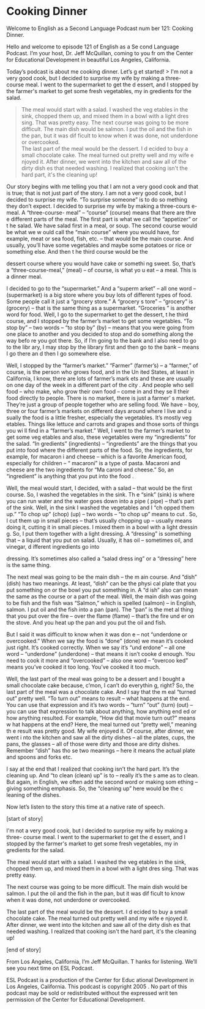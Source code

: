# Cooking Dinner

Welcome to English as a Second Language Podcast num ber 121: Cooking Dinner. 

Hello and welcome to episode 121 of English as a Se cond Language Podcast. I’m your host, Dr. Jeff McQuillan, coming to you fr om the Center for Educational Development in beautiful Los Angeles, California. 

Today’s podcast is about me cooking dinner. Let’s g et started! > I'm not a very good cook, but I decided to surprise  my wife by making a three- course meal. I went to the supermarket to get the d essert, and I stopped by the farmer's market to get some fresh vegetables, my in gredients for the salad.  
> The meal would start with a salad. I washed the veg etables in the sink, chopped them up, and mixed them in a bowl with a light dres sing. That was pretty easy. 
> The next course was going to be more difficult. The  main dish would be salmon. I put the oil and the fish in the pan, but it was dif ficult to know when it was done, not underdone or overcooked.  
> The last part of the meal would be the dessert. I d ecided to buy a small chocolate cake. The meal turned out pretty well and my wife e njoyed it. After dinner, we went into the kitchen and saw all of the dirty dish es that needed washing. I realized that cooking isn't the hard part, it's the  cleaning up!

Our story begins with me telling you that I am not a very good cook and that is true; that is not just part of the story. I am not a very good cook, but I decided to surprise my wife. “To surprise someone” is to do so mething they don’t expect. I decided to surprise my wife by making a three-cours e-meal. A “three-course- meal” – “course” (course) means that there are thre e different parts of the meal. The first part is what we call the “appetizer” or t he salad. We have salad first in a meal, or soup. The second course would be what we w ould call the “main course” where you would have, for example, meat or sea food, fish, etc. – that would be the main course. And usually, you’ll have some vegetables and maybe some potatoes or rice or something else. And then t he third course would be the  

dessert course where you would have cake or somethi ng sweet. So, that’s a “three-course-meal,” (meal) – of course, is what yo u eat – a meal. This is a dinner meal. 

I decided to go to the “supermarket.” And a “superm arket” – all one word – (supermarket) is a big store where you buy lots of different types of food. Some people call it just a “grocery store.” A “grocery s tore” – “grocery” is (grocery) – that is the same thing as a supermarket. “Groceries ” is another word for food. Well, I go to the supermarket to get the dessert, t he third course, and I stopped by the farmer’s market to get some vegetables. “To stop by” – two words – “to stop by” (by) – means that you were going from one place to another and you decided to stop and do something along the way befo re you got there. So, if I’m going to the bank and I also need to go to the libr ary, I may stop by the library first and then go to the bank – means I go there an d then I go somewhere else. 

Well, I stopped by the “farmer’s market.” “Farmer” (farmer’s) – a “farmer,” of course, is the person who grows food, and in the Un ited States, at least in California, I know, there are lots of farmer’s mark ets and these are usually on one day of the week in a different part of the city . And people who sell food – who make, who grow their own food – come in and they se ll their food directly to people. There is no market, there is just a farmer’ s market. They’re just a group of people together who are selling food. We have – boy, three or four farmer’s markets on different days around where I live and u sually the food is a little fresher, especially the vegetables. It’s mostly veg etables. Things like lettuce and carrots and grapes and those sorts of things you wi ll find in a “farmer’s market.” Well, I went to the farmer’s market to get some veg etables and also, these vegetables were my “ingredients” for the salad. “In gredients” (ingredients) – “ingredients” are the things that you put into food  where the different parts of the food. So, the ingredients, for example, for macaron i and cheese – which is a favorite American food, especially for children – “ macaroni” is a type of pasta. Macaroni and cheese are the two ingredients for “Ma caroni and cheese.” So, an “ingredient” is anything that you put into the food . 

Well, the meal would start, I decided, with a salad  – that would be the first course. So, I washed the vegetables in the sink. Th e “sink” (sink) is where you can run water and the water goes down into a pipe ( pipe) – that’s part of the sink. Well, in the sink I washed the vegetables and I “ch opped them up.” “To chop up” (chop) (up) – two words – “to chop up” means to cut . So, I cut them up in small pieces – that’s usually chopping up – usually means  doing it, cutting it in small pieces. I mixed them in a bowl with a light dressin g. So, I put them together with a light dressing. A “dressing” is something that – a liquid that you put on salad. Usually, it has oil – sometimes oil, and vinegar, d ifferent ingredients go into  

dressing. It’s sometimes also called a “salad dress ing” or a “dressing” here is the same thing. 

The next meal was going to be the main dish – the m ain course. And “dish” (dish) has two meanings. At least, “dish” can be the physi cal plate that you put something on or the bowl you put something in. A “d ish” also can mean the same as the course or a part of the meal. Well, the main  dish was going to be fish and the fish was “Salmon,” which is spelled (salmon) – in English, salmon. I put oil and the fish into a pan (pan). The “pan” is the met al thing that you put over the fire – over the flame (flame) – that’s the fire und er on the stove. And you heat up the pan and you put the oil and fish.  

But I said it was difficult to know when it was don e – not “underdone or overcooked.” When we say the food is “done” (done) we mean it’s cooked just right. It’s cooked correctly. When we say it’s “und erdone” – all one word – “underdone” (underdone) – that means it isn’t cooke d enough. You need to cook it more and “overcooked” – also one word – “overcoo ked” means you’ve cooked it too long. You’ve cooked it too much. 

 Well, the last part of the meal was going to be a dessert and I bought a small chocolate cake because, c’mon, I can’t do everythin g, right? So, the last part of the meal was a chocolate cake. And I say that the m eal “turned out” pretty well. “To turn out” means to result – what happens at the  end. You can use that expression and it’s two words – “turn” “out” (turn)  (out) – you can use that expression to talk about anything, how anything end ed or how anything resulted. For example, “How did that movie turn out?” means w hat happens at the end? Here, the meal turned out “pretty well,” meaning th e result was pretty good. My wife enjoyed it. Of course, after dinner, we went i nto the kitchen and saw all the dirty dishes – all the plates, cups, the pans, the glasses – all of those were dirty and those are dirty dishes. Remember “dish” has tho se two meanings – here it means the actual plate and spoons and forks etc.  

I say at the end that I realized that cooking isn’t  the hard part. It’s the cleaning up. And “to clean (clean) up” is to – really it’s the s ame as to clean. But again, in English, we often add the second word or making som ething – giving something emphasis. So, the “cleaning up” here would be the c leaning of the dishes. 

Now let’s listen to the story this time at a native  rate of speech. 

[start of story] 

I'm not a very good cook, but I decided to surprise  my wife by making a three- course meal. I went to the supermarket to get the d essert, and I stopped by the farmer's market to get some fresh vegetables, my in gredients for the salad.  

The meal would start with a salad. I washed the veg etables in the sink, chopped them up, and mixed them in a bowl with a light dres sing. That was pretty easy. 

The next course was going to be more difficult. The  main dish would be salmon. I put the oil and the fish in the pan, but it was dif ficult to know when it was done, not underdone or overcooked.  

The last part of the meal would be the dessert. I d ecided to buy a small chocolate cake. The meal turned out pretty well and my wife e njoyed it. After dinner, we went into the kitchen and saw all of the dirty dish es that needed washing. I realized that cooking isn't the hard part, it's the  cleaning up! 

[end of story] 

From Los Angeles, California, I’m Jeff McQuillan. T hanks for listening. We’ll see you next time on ESL Podcast. 

ESL  Podcast is a production of the Center for Educ ational Development in Los Angeles, California. This podcast is copyright 2005 . No part of this podcast may be sold or redistributed without the expressed writ ten permission of the Center for Educational Development.

